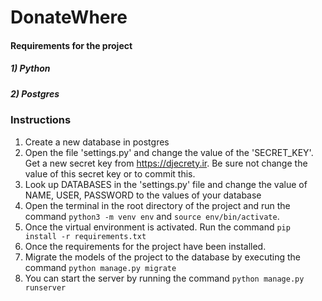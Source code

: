 # DonateWhere

#### Requirements for the project
##### 1) Python
##### 2) Postgres

### Instructions

1. Create a new database in postgres
2. Open the file 'settings.py' and change the value of the 'SECRET_KEY'. Get a new secret key from https://djecrety.ir. Be sure not change the value of this secret key or to commit this.
3. Look up DATABASES in the 'settings.py' file and change the value of NAME, USER, PASSWORD to the values of your database
4. Open the terminal in the root directory of the project and run the command `python3 -m venv env` and `source env/bin/activate`.
5. Once the virtual environment is activated. Run the command `pip install -r requirements.txt`
6. Once the requirements for the project have been installed.
7. Migrate the models of the project to the database by executing the command `python manage.py migrate`
8. You can start the server by running the command `python manage.py runserver`


